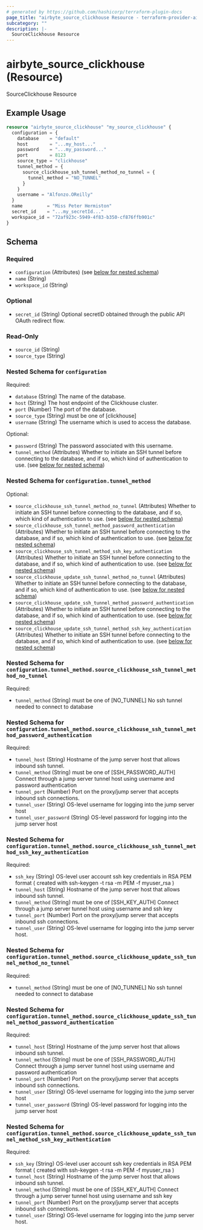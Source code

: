 ```yaml
---
# generated by https://github.com/hashicorp/terraform-plugin-docs
page_title: "airbyte_source_clickhouse Resource - terraform-provider-airbyte"
subcategory: ""
description: |-
  SourceClickhouse Resource
---
```


# airbyte_source_clickhouse (Resource)

SourceClickhouse Resource

## Example Usage

```terraform
resource "airbyte_source_clickhouse" "my_source_clickhouse" {
  configuration = {
    database    = "default"
    host        = "...my_host..."
    password    = "...my_password..."
    port        = 8123
    source_type = "clickhouse"
    tunnel_method = {
      source_clickhouse_ssh_tunnel_method_no_tunnel = {
        tunnel_method = "NO_TUNNEL"
      }
    }
    username = "Alfonzo.OReilly"
  }
  name         = "Miss Peter Hermiston"
  secret_id    = "...my_secretId..."
  workspace_id = "72af923c-5949-4f83-b350-cf876ffb901c"
}
```

<!-- schema generated by tfplugindocs -->
## Schema

### Required

- `configuration` (Attributes) (see [below for nested schema](#nestedatt--configuration))
- `name` (String)
- `workspace_id` (String)

### Optional

- `secret_id` (String) Optional secretID obtained through the public API OAuth redirect flow.

### Read-Only

- `source_id` (String)
- `source_type` (String)

<a id="nestedatt--configuration"></a>
### Nested Schema for `configuration`

Required:

- `database` (String) The name of the database.
- `host` (String) The host endpoint of the Clickhouse cluster.
- `port` (Number) The port of the database.
- `source_type` (String) must be one of [clickhouse]
- `username` (String) The username which is used to access the database.

Optional:

- `password` (String) The password associated with this username.
- `tunnel_method` (Attributes) Whether to initiate an SSH tunnel before connecting to the database, and if so, which kind of authentication to use. (see [below for nested schema](#nestedatt--configuration--tunnel_method))

<a id="nestedatt--configuration--tunnel_method"></a>
### Nested Schema for `configuration.tunnel_method`

Optional:

- `source_clickhouse_ssh_tunnel_method_no_tunnel` (Attributes) Whether to initiate an SSH tunnel before connecting to the database, and if so, which kind of authentication to use. (see [below for nested schema](#nestedatt--configuration--tunnel_method--source_clickhouse_ssh_tunnel_method_no_tunnel))
- `source_clickhouse_ssh_tunnel_method_password_authentication` (Attributes) Whether to initiate an SSH tunnel before connecting to the database, and if so, which kind of authentication to use. (see [below for nested schema](#nestedatt--configuration--tunnel_method--source_clickhouse_ssh_tunnel_method_password_authentication))
- `source_clickhouse_ssh_tunnel_method_ssh_key_authentication` (Attributes) Whether to initiate an SSH tunnel before connecting to the database, and if so, which kind of authentication to use. (see [below for nested schema](#nestedatt--configuration--tunnel_method--source_clickhouse_ssh_tunnel_method_ssh_key_authentication))
- `source_clickhouse_update_ssh_tunnel_method_no_tunnel` (Attributes) Whether to initiate an SSH tunnel before connecting to the database, and if so, which kind of authentication to use. (see [below for nested schema](#nestedatt--configuration--tunnel_method--source_clickhouse_update_ssh_tunnel_method_no_tunnel))
- `source_clickhouse_update_ssh_tunnel_method_password_authentication` (Attributes) Whether to initiate an SSH tunnel before connecting to the database, and if so, which kind of authentication to use. (see [below for nested schema](#nestedatt--configuration--tunnel_method--source_clickhouse_update_ssh_tunnel_method_password_authentication))
- `source_clickhouse_update_ssh_tunnel_method_ssh_key_authentication` (Attributes) Whether to initiate an SSH tunnel before connecting to the database, and if so, which kind of authentication to use. (see [below for nested schema](#nestedatt--configuration--tunnel_method--source_clickhouse_update_ssh_tunnel_method_ssh_key_authentication))

<a id="nestedatt--configuration--tunnel_method--source_clickhouse_ssh_tunnel_method_no_tunnel"></a>
### Nested Schema for `configuration.tunnel_method.source_clickhouse_ssh_tunnel_method_no_tunnel`

Required:

- `tunnel_method` (String) must be one of [NO_TUNNEL]
No ssh tunnel needed to connect to database


<a id="nestedatt--configuration--tunnel_method--source_clickhouse_ssh_tunnel_method_password_authentication"></a>
### Nested Schema for `configuration.tunnel_method.source_clickhouse_ssh_tunnel_method_password_authentication`

Required:

- `tunnel_host` (String) Hostname of the jump server host that allows inbound ssh tunnel.
- `tunnel_method` (String) must be one of [SSH_PASSWORD_AUTH]
Connect through a jump server tunnel host using username and password authentication
- `tunnel_port` (Number) Port on the proxy/jump server that accepts inbound ssh connections.
- `tunnel_user` (String) OS-level username for logging into the jump server host
- `tunnel_user_password` (String) OS-level password for logging into the jump server host


<a id="nestedatt--configuration--tunnel_method--source_clickhouse_ssh_tunnel_method_ssh_key_authentication"></a>
### Nested Schema for `configuration.tunnel_method.source_clickhouse_ssh_tunnel_method_ssh_key_authentication`

Required:

- `ssh_key` (String) OS-level user account ssh key credentials in RSA PEM format ( created with ssh-keygen -t rsa -m PEM -f myuser_rsa )
- `tunnel_host` (String) Hostname of the jump server host that allows inbound ssh tunnel.
- `tunnel_method` (String) must be one of [SSH_KEY_AUTH]
Connect through a jump server tunnel host using username and ssh key
- `tunnel_port` (Number) Port on the proxy/jump server that accepts inbound ssh connections.
- `tunnel_user` (String) OS-level username for logging into the jump server host.


<a id="nestedatt--configuration--tunnel_method--source_clickhouse_update_ssh_tunnel_method_no_tunnel"></a>
### Nested Schema for `configuration.tunnel_method.source_clickhouse_update_ssh_tunnel_method_no_tunnel`

Required:

- `tunnel_method` (String) must be one of [NO_TUNNEL]
No ssh tunnel needed to connect to database


<a id="nestedatt--configuration--tunnel_method--source_clickhouse_update_ssh_tunnel_method_password_authentication"></a>
### Nested Schema for `configuration.tunnel_method.source_clickhouse_update_ssh_tunnel_method_password_authentication`

Required:

- `tunnel_host` (String) Hostname of the jump server host that allows inbound ssh tunnel.
- `tunnel_method` (String) must be one of [SSH_PASSWORD_AUTH]
Connect through a jump server tunnel host using username and password authentication
- `tunnel_port` (Number) Port on the proxy/jump server that accepts inbound ssh connections.
- `tunnel_user` (String) OS-level username for logging into the jump server host
- `tunnel_user_password` (String) OS-level password for logging into the jump server host


<a id="nestedatt--configuration--tunnel_method--source_clickhouse_update_ssh_tunnel_method_ssh_key_authentication"></a>
### Nested Schema for `configuration.tunnel_method.source_clickhouse_update_ssh_tunnel_method_ssh_key_authentication`

Required:

- `ssh_key` (String) OS-level user account ssh key credentials in RSA PEM format ( created with ssh-keygen -t rsa -m PEM -f myuser_rsa )
- `tunnel_host` (String) Hostname of the jump server host that allows inbound ssh tunnel.
- `tunnel_method` (String) must be one of [SSH_KEY_AUTH]
Connect through a jump server tunnel host using username and ssh key
- `tunnel_port` (Number) Port on the proxy/jump server that accepts inbound ssh connections.
- `tunnel_user` (String) OS-level username for logging into the jump server host.


